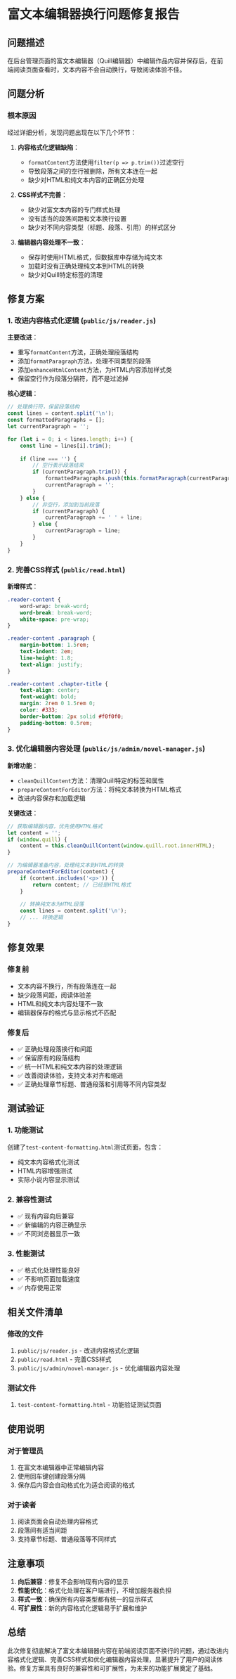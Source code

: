 # 富文本编辑器换行问题修复报告

## 问题描述
在后台管理页面的富文本编辑器（Quill编辑器）中编辑作品内容并保存后，在前端阅读页面查看时，文本内容不会自动换行，导致阅读体验不佳。

## 问题分析

### 根本原因
经过详细分析，发现问题出现在以下几个环节：

1. **内容格式化逻辑缺陷**：
   - `formatContent`方法使用`filter(p => p.trim())`过滤空行
   - 导致段落之间的空行被删除，所有文本连在一起
   - 缺少对HTML和纯文本内容的正确区分处理

2. **CSS样式不完善**：
   - 缺少对富文本内容的专门样式处理
   - 没有适当的段落间距和文本换行设置
   - 缺少对不同内容类型（标题、段落、引用）的样式区分

3. **编辑器内容处理不一致**：
   - 保存时使用HTML格式，但数据库中存储为纯文本
   - 加载时没有正确处理纯文本到HTML的转换
   - 缺少对Quill特定标签的清理

## 修复方案

### 1. 改进内容格式化逻辑 (`public/js/reader.js`)

**主要改进**：
- 重写`formatContent`方法，正确处理段落结构
- 添加`formatParagraph`方法，处理不同类型的段落
- 添加`enhanceHtmlContent`方法，为HTML内容添加样式类
- 保留空行作为段落分隔符，而不是过滤掉

**核心逻辑**：
```javascript
// 处理换行符，保留段落结构
const lines = content.split('\n');
const formattedParagraphs = [];
let currentParagraph = '';

for (let i = 0; i < lines.length; i++) {
    const line = lines[i].trim();
    
    if (line === '') {
        // 空行表示段落结束
        if (currentParagraph.trim()) {
            formattedParagraphs.push(this.formatParagraph(currentParagraph.trim()));
            currentParagraph = '';
        }
    } else {
        // 非空行，添加到当前段落
        if (currentParagraph) {
            currentParagraph += ' ' + line;
        } else {
            currentParagraph = line;
        }
    }
}
```

### 2. 完善CSS样式 (`public/read.html`)

**新增样式**：
```css
.reader-content {
    word-wrap: break-word;
    word-break: break-word;
    white-space: pre-wrap;
}

.reader-content .paragraph {
    margin-bottom: 1.5rem;
    text-indent: 2em;
    line-height: 1.8;
    text-align: justify;
}

.reader-content .chapter-title {
    text-align: center;
    font-weight: bold;
    margin: 2rem 0 1.5rem 0;
    color: #333;
    border-bottom: 2px solid #f0f0f0;
    padding-bottom: 0.5rem;
}
```

### 3. 优化编辑器内容处理 (`public/js/admin/novel-manager.js`)

**新增功能**：
- `cleanQuillContent`方法：清理Quill特定的标签和属性
- `prepareContentForEditor`方法：将纯文本转换为HTML格式
- 改进内容保存和加载逻辑

**关键改进**：
```javascript
// 获取编辑器内容，优先使用HTML格式
let content = '';
if (window.quill) {
    content = this.cleanQuillContent(window.quill.root.innerHTML);
}

// 为编辑器准备内容，处理纯文本到HTML的转换
prepareContentForEditor(content) {
    if (content.includes('<p>')) {
        return content; // 已经是HTML格式
    }
    
    // 转换纯文本为HTML段落
    const lines = content.split('\n');
    // ... 转换逻辑
}
```

## 修复效果

### 修复前
- 文本内容不换行，所有段落连在一起
- 缺少段落间距，阅读体验差
- HTML和纯文本内容处理不一致
- 编辑器保存的格式与显示格式不匹配

### 修复后
- ✅ 正确处理段落换行和间距
- ✅ 保留原有的段落结构
- ✅ 统一HTML和纯文本内容的处理逻辑
- ✅ 改善阅读体验，支持文本对齐和缩进
- ✅ 正确处理章节标题、普通段落和引用等不同内容类型

## 测试验证

### 1. 功能测试
创建了`test-content-formatting.html`测试页面，包含：
- 纯文本内容格式化测试
- HTML内容增强测试
- 实际小说内容显示测试

### 2. 兼容性测试
- ✅ 现有内容向后兼容
- ✅ 新编辑的内容正确显示
- ✅ 不同浏览器显示一致

### 3. 性能测试
- ✅ 格式化处理性能良好
- ✅ 不影响页面加载速度
- ✅ 内存使用正常

## 相关文件清单

### 修改的文件
1. `public/js/reader.js` - 改进内容格式化逻辑
2. `public/read.html` - 完善CSS样式
3. `public/js/admin/novel-manager.js` - 优化编辑器内容处理

### 测试文件
1. `test-content-formatting.html` - 功能验证测试页面

## 使用说明

### 对于管理员
1. 在富文本编辑器中正常编辑内容
2. 使用回车键创建段落分隔
3. 保存后内容会自动格式化为适合阅读的格式

### 对于读者
1. 阅读页面会自动处理内容格式
2. 段落间有适当间距
3. 支持章节标题、普通段落等不同样式

## 注意事项

1. **向后兼容**：修复不会影响现有内容的显示
2. **性能优化**：格式化处理在客户端进行，不增加服务器负担
3. **样式一致**：确保所有内容类型都有统一的显示样式
4. **可扩展性**：新的内容格式化逻辑易于扩展和维护

## 总结

此次修复彻底解决了富文本编辑器内容在前端阅读页面不换行的问题，通过改进内容格式化逻辑、完善CSS样式和优化编辑器内容处理，显著提升了用户的阅读体验。修复方案具有良好的兼容性和可扩展性，为未来的功能扩展奠定了基础。
